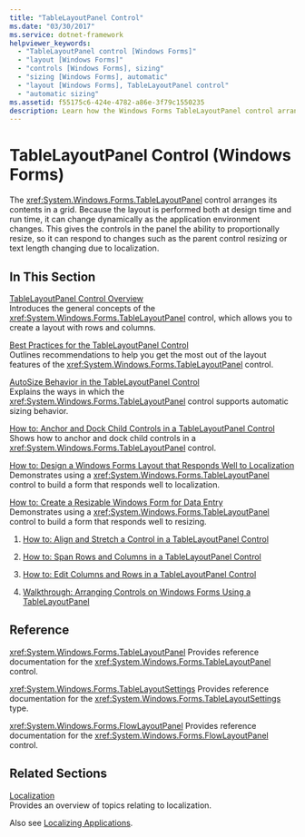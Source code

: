 ```yaml
---
title: "TableLayoutPanel Control"
ms.date: "03/30/2017"
ms.service: dotnet-framework
helpviewer_keywords: 
  - "TableLayoutPanel control [Windows Forms]"
  - "layout [Windows Forms]"
  - "controls [Windows Forms], sizing"
  - "sizing [Windows Forms], automatic"
  - "layout [Windows Forms], TableLayoutPanel control"
  - "automatic sizing"
ms.assetid: f55175c6-424e-4782-a86e-3f79c1550235
description: Learn how the Windows Forms TableLayoutPanel control arranges its content in a grid and can change as the application environment changes.
---
```

# TableLayoutPanel Control (Windows Forms)

The <xref:System.Windows.Forms.TableLayoutPanel> control arranges its contents in a grid. Because the layout is performed both at design time and run time, it can change dynamically as the application environment changes. This gives the controls in the panel the ability to proportionally resize, so it can respond to changes such as the parent control resizing or text length changing due to localization.

## In This Section

[TableLayoutPanel Control Overview](tablelayoutpanel-control-overview.md)\
Introduces the general concepts of the <xref:System.Windows.Forms.TableLayoutPanel> control, which allows you to create a layout with rows and columns.

[Best Practices for the TableLayoutPanel Control](best-practices-for-the-tablelayoutpanel-control.md)\
Outlines recommendations to help you get the most out of the layout features of the <xref:System.Windows.Forms.TableLayoutPanel> control.

[AutoSize Behavior in the TableLayoutPanel Control](autosize-behavior-in-the-tablelayoutpanel-control.md)\
Explains the ways in which the <xref:System.Windows.Forms.TableLayoutPanel> control supports automatic sizing behavior.

[How to: Anchor and Dock Child Controls in a TableLayoutPanel Control](how-to-anchor-and-dock-child-controls-in-a-tablelayoutpanel-control.md)\
Shows how to anchor and dock child controls in a <xref:System.Windows.Forms.TableLayoutPanel> control.

[How to: Design a Windows Forms Layout that Responds Well to Localization](how-to-design-a-windows-forms-layout-that-responds-well-to-localization.md)\
Demonstrates using a <xref:System.Windows.Forms.TableLayoutPanel> control to build a form that responds well to localization.

[How to: Create a Resizable Windows Form for Data Entry](how-to-create-a-resizable-windows-form-for-data-entry.md)\
Demonstrates using a <xref:System.Windows.Forms.TableLayoutPanel> control to build a form that responds well to resizing.

1. [How to: Align and Stretch a Control in a TableLayoutPanel Control](how-to-align-and-stretch-a-control-in-a-tablelayoutpanel-control.md)

2. [How to: Span Rows and Columns in a TableLayoutPanel Control](how-to-span-rows-and-columns-in-a-tablelayoutpanel-control.md)

3. [How to: Edit Columns and Rows in a TableLayoutPanel Control](how-to-edit-columns-and-rows-in-a-tablelayoutpanel-control.md)

4. [Walkthrough: Arranging Controls on Windows Forms Using a TableLayoutPanel](walkthrough-arranging-controls-on-windows-forms-using-a-tablelayoutpanel.md)

## Reference

<xref:System.Windows.Forms.TableLayoutPanel>
Provides reference documentation for the <xref:System.Windows.Forms.TableLayoutPanel> control.

<xref:System.Windows.Forms.TableLayoutSettings>
Provides reference documentation for the <xref:System.Windows.Forms.TableLayoutSettings> type.

<xref:System.Windows.Forms.FlowLayoutPanel>
Provides reference documentation for the <xref:System.Windows.Forms.FlowLayoutPanel> control.

## Related Sections

[Localization](/dotnet/standard/globalization-localization/localization)\
Provides an overview of topics relating to localization.

Also see [Localizing Applications](/previous-versions/visualstudio/visual-studio-2013/z68135h5(v=vs.120)).
